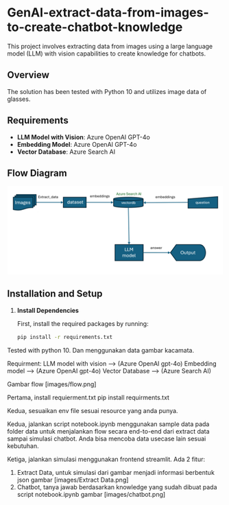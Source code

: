 # GenAI-extract-data-from-images-to-create-chatbot-knowledge
This project involves extracting data from images using a large language model (LLM) with vision capabilities to create knowledge for chatbots.

## Overview

The solution has been tested with Python 10 and utilizes image data of glasses.

## Requirements

- **LLM Model with Vision**: Azure OpenAI GPT-4o
- **Embedding Model**: Azure OpenAI GPT-4o
- **Vector Database**: Azure Search AI

## Flow Diagram

![Flow Diagram](images/flow.png)

## Installation and Setup

1. **Install Dependencies**

   First, install the required packages by running:

   ```bash
   pip install -r requirements.txt
Tested with python 10. Dan menggunakan data gambar kacamata.

Requirment:
LLM model with vision --> (Azure OpenAI gpt-4o)
Embedding model --> (Azure OpenAI gpt-4o)
Vector Database --> (Azure Search AI)

Gambar flow [images/flow.png]

Pertama, install requierment.txt
pip install requirments.txt

Kedua, sesuaikan env file sesuai resource yang anda punya.

Kedua, jalankan script notebook.ipynb menggunakan sample data pada folder data untuk menjalankan flow secara end-to-end dari extract data sampai simulasi chatbot. Anda bisa mencoba data usecase lain sesuai kebutuhan.

Ketiga, jalankan simulasi menggunakan frontend streamlit. Ada 2 fitur:
1. Extract Data, untuk simulasi dari gambar menjadi informasi berbentuk json
gambar [images/Extract Data.png]
2. Chatbot, tanya jawab berdasarkan knowledge yang sudah dibuat pada script notebook.ipynb
gambar [images/chatbot.png]
